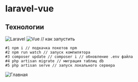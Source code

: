 # laravel-vue
## Технологии 
![Laravel](https://img.shields.io/badge/-Laravel-000000?style=for-the-badge&logo=Laravel) ![Vue](https://img.shields.io/badge/-Vue.Js-000000?style=for-the-badge&logo=Vue.js)
// как запустить
```
#1 npm i // подкачка покетов npm
#2 npm run watch // запуск компилятора
#3 composer update // composer i // обновление .env файла
#4 php artisan migrate // миграция таблиц db
#5 php artisan serve // запуск локального сервера
```
![Главная](https://sun5-4.userapi.com/s/v1/if2/t7IqkbjqndLEPgLt1jmLiD_b-geUAV7cVbwKGh64HiqtM3pu5pHtXwoVJXeAqP8FHFpG7CbnFwLw9GuXzl0nlkhZ.jpg?size=1902x802&quality=95&type=album)
